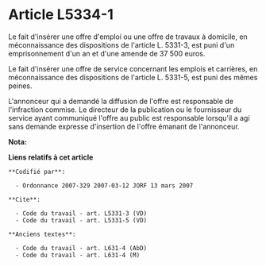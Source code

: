 # Article L5334-1

Le fait d'insérer une offre d'emploi ou une offre de travaux à domicile, en méconnaissance des dispositions de l'article L.
5331-3, est puni d'un emprisonnement d'un an et d'une amende de 37 500 euros.

Le fait d'insérer une offre de service concernant les emplois et carrières, en méconnaissance des dispositions de l'article
L. 5331-5, est puni des mêmes peines.

L'annonceur qui a demandé la diffusion de l'offre est responsable de l'infraction commise. Le directeur de la publication ou
le fournisseur du service ayant communiqué l'offre au public est responsable lorsqu'il a agi sans demande expresse
d'insertion de l'offre émanant de l'annonceur.

**Nota:**



**Liens relatifs à cet article**

	**Codifié par**:

	  - Ordonnance 2007-329 2007-03-12 JORF 13 mars 2007

	**Cite**:

	  - Code du travail - art. L5331-3 (VD)
	  - Code du travail - art. L5331-5 (VD)

	**Anciens textes**:

	  - Code du travail - art. L631-4 (AbD)
	  - Code du travail - art. L631-4 (M)
